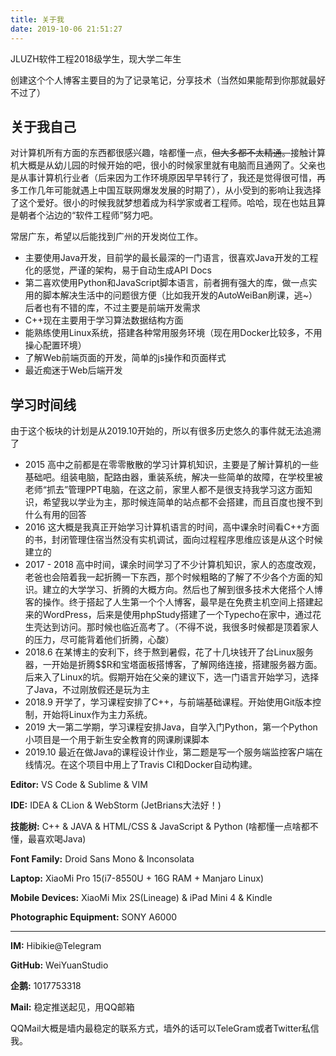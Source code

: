 ```yaml
---
title: 关于我
date: 2019-10-06 21:51:27
---
```

JLUZH软件工程2018级学生，现大学二年生

创建这个个人博客主要目的为了记录笔记，分享技术（当然如果能帮到你那就最好不过了）

## 关于我自己

对计算机所有方面的东西都很感兴趣，啥都懂一点，~~但大多都不太精通。~~接触计算机大概是从幼儿园的时候开始的吧，很小的时候家里就有电脑而且通网了。父亲也是从事计算机行业者（后来因为工作环境原因早早转行了，我还是觉得很可惜，再多工作几年可能就遇上中国互联网爆发发展的时期了），从小受到的影响让我选择了这个爱好。很小的时候我就梦想着成为科学家或者工程师。哈哈，现在也姑且算是朝者个沾边的“软件工程师”努力吧。

常居广东，希望以后能找到广州的开发岗位工作。

- 主要使用Java开发，目前学的最长最深的一门语言，很喜欢Java开发的工程化的感觉，严谨的架构，易于自动生成API Docs
- 第二喜欢使用Python和JavaScript脚本语言，前者拥有强大的库，做一点实用的脚本解决生活中的问题很方便（比如我开发的AutoWeiBan刷课，逃~）后者也有不错的库，不过主要是前端开发需求
- C++现在主要用于学习算法数据结构方面
- 能熟练使用Linux系统，搭建各种常用服务环境（现在用Docker比较多，不用操心配置环境）
- 了解Web前端页面的开发，简单的js操作和页面样式
- 最近痴迷于Web后端开发

## 学习时间线

由于这个板块的计划是从2019.10开始的，所以有很多历史悠久的事件就无法追溯了

- 2015 高中之前都是在零零散散的学习计算机知识，主要是了解计算机的一些基础吧。组装电脑，配路由器，重装系统，解决一些简单的故障，在学校里被老师“抓去”管理PPT电脑，在这之前，家里人都不是很支持我学习这方面知识，希望我以学业为主，那时候连简单的站点都不会搭建，而且百度也搜不到什么有用的回答
- 2016 这大概是我真正开始学习计算机语言的时间，高中课余时间看C++方面的书，封闭管理住宿当然没有实机调试，面向过程程序思维应该是从这个时候建立的
- 2017 - 2018 高中时间，课余时间学习了不少计算机知识，家人的态度改观，老爸也会陪着我一起折腾一下东西，那个时候粗略的了解了不少各个方面的知识。建立的大学学习、折腾的大概方向。然后也了解到很多技术大佬搭个人博客的操作。终于搭起了人生第一个个人博客，最早是在免费主机空间上搭建起来的WordPress，后来是使用phpStudy搭建了一个Typecho在家中，通过花生壳达到访问。那时候也临近高考了。（不得不说，我很多时候都是顶着家人的压力，尽可能背着他们折腾，心酸）
- 2018.6 在某博主的安利下，终于熬到暑假，花了十几块钱开了台Linux服务器，一开始是折腾$$R和宝塔面板搭博客，了解网络连接，搭建服务器方面。后来入了Linux的坑。假期开始在父亲的建议下，选一门语言开始学习，选择了Java，不过刚放假还是玩为主
- 2018.9 开学了，学习课程安排了C++，与前端基础课程。开始使用Git版本控制，开始将Linux作为主力系统。
- 2019 大一第二学期，学习课程安排Java，自学入门Python，第一个Python小项目是一个用于新生安全教育的网课刷课脚本
- 2019.10 最近在做Java的课程设计作业，第二题是写一个服务端监控客户端在线情况。在这个项目中用上了Travis CI和Docker自动构建。

**Editor:** VS Code & Sublime & VIM

**IDE:** IDEA & CLion & WebStorm (JetBrians大法好！)

**技能树:** C++ & JAVA & HTML/CSS & JavaScript & Python (啥都懂一点啥都不懂，最喜欢喝Java)

**Font Family:** Droid Sans Mono & Inconsolata

**Laptop:** XiaoMi Pro 15(i7-8550U + 16G RAM + Manjaro Linux)

**Mobile Devices:** XiaoMi Mix 2S(Lineage) & iPad Mini 4 & Kindle

**Photographic Equipment:** SONY A6000

---

**IM:** Hibikie@Telegram

**GitHub:** WeiYuanStudio

**企鹅:** 1017753318

**Mail:** 稳定推送起见，用QQ邮箱

QQMail大概是墙内最稳定的联系方式，墙外的话可以TeleGram或者Twitter私信我。
